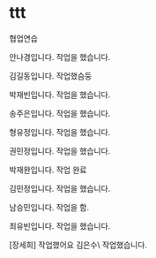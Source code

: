 # ttt

협업연습


안나경입니다.
작업을 했습니다.

김길동입니다.
작업했슴둥

박재빈입니다.
작업을 했습니다.


송주은입니다.
작업을 했습니다.


형유정입니다.
작업을 했습니다.


권민정입니다.
작업을 했습니다.


박재완입니다.
작업 완료

김민정입니다.
작업을 했습니다.

남승민입니다.
작업을 함.

최유빈입니다.
작업을 했습니다.

[장세희]
작업했어요
김은수\ 작업했습니다.